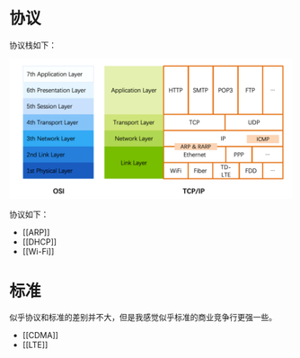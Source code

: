 # 协议

协议栈如下：

![](img/clipboard-20250106T195941.png)

协议如下：

- [[ARP]]
- [[DHCP]]
- [[Wi-Fi]]

# 标准

似乎协议和标准的差别并不大，但是我感觉似乎标准的商业竞争行更强一些。

- [[CDMA]]
- [[LTE]]
